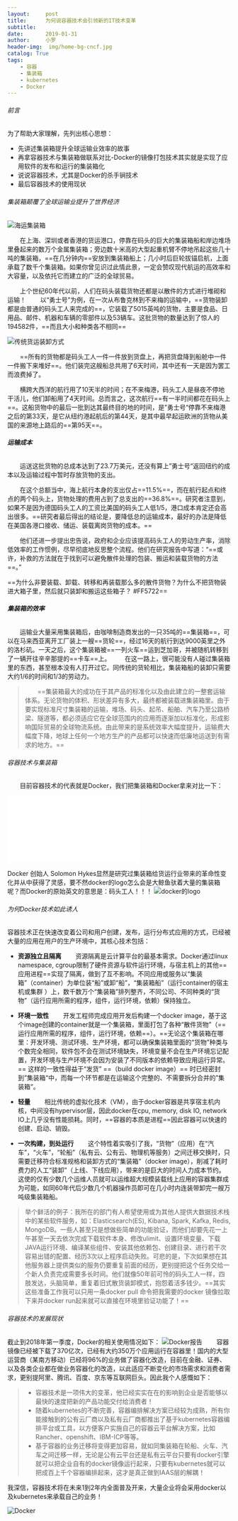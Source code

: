 ```yaml
---
layout:     post
title:      为何说容器技术会引领新的IT技术变革
subtitle:   
date:       2019-01-31
author:     小罗
header-img:  img/home-bg-cncf.jpg
catalog: True
tags:
    - 容器
    - 集装箱
    - kubernetes
    - Docker 
---
```


###### 前言

为了帮助大家理解，先列出核心思想：

 - 先讲述集装箱提升全球运输业效率的故事
 - 再拿容器技术与集装箱做联系对比-Docker的镜像打包技术其实就是实现了应用软件的发布和运行的集装箱化
 - 说说容器技术，尤其是Docker的杀手锏技术
 - 最后容器技术的使用现状

 ###### 集装箱颠覆了全球运输业提升了世界经济
 
 ![海运集装箱](http://img.zyl.yuandingit.com/ship.jpg)

&#8195;&#8195;在上海、深圳或者香港的货运港口，停靠在码头的巨大的集装箱船和岸边堆场里叠起来的数万个金属集装箱；旁边数十米高的大型起重机臂不停地吊起这些几十吨的集装箱，==在几分钟内==安放到集装箱船上；几小时后巨轮拔锚启航，上面承载了数千个集装箱。如果你曾见识过此情此景，一定会赞叹现代航运的高效率和大容量，以及依托它而建立的广泛的全球贸易。

&#8195;&#8195;上个世纪60年代以前，人们在码头装载货物还都是以散件的方式进行堆砌和运输！
&#8195;&#8195;以“勇士号”为例，在一次从布鲁克林到不来梅的运输中，==货物装卸都是由普通的码头工人来完成的==，它装载了5015英吨的货物，主要是食品、日用品、邮件、机器和车辆的零部件以及53辆车。这批货物的数量达到了惊人的194582件，==而且大小和种类各不相同==


![传统货运装卸方式](http://img.zyl.yuandingit.com/old.jpg)


&#8195;&#8195;==所有的货物都是码头工人一件一件放到货盘上，再把货盘降到船舱中一件一件搬下来堆好==。他们装完这艘船总共用了6天时间，其中还有一天是因为罢工而浪费掉了。

&#8195;&#8195;横跨大西洋的航行用了10天半的时间；在不来梅港，码头工人是昼夜不停地干活儿，他们卸船用了4天时间。总而言之，这次航行==有一半时间都花在码头上==。这船货物中的最后一批到达其最终目的地的时间，是”勇士号“停靠不来梅港之后的第33天，是它从纽约港起航后的第44天，是其中最早起运欧洲的货物从美国的来源地上路后的==第95天==。

###### **运输成本**
&#8195;&#8195;运送这批货物的总成本达到了23.7万美元，还没有算上”勇士号“返回纽约的成本以及运输过程中暂时存放货物的支出。

&#8195;&#8195;在这个总额当中，海上航行本身的支出仅占==11.5%==，而在航行起点和终点的两个码头上，货物处理的费用占到了总支出的==36.8%==。研究者注意到，如果不是因为德国码头工人的工资比美国的码头工人低1/5，港口成本肯定还会高出很多。==研究者最后得出的结论是，要降低总的运输成本，最好的办法是降低在美国各港口接收、储运、装载离岗货物的成本。==

&#8195;&#8195;他们还进一步提出忠告说，政府和企业应该提高码头工人的劳动生产率，消除低效率的工作惯例，尽早彻底地反思整个流程。他们在研究报告中写道：“==或许，补救的方法就在于找到可以避免散件处理的包装、搬运和装载货物的方法==。”

==为什么非要装载、卸载、转移和再装载那么多的散件货物？为什么不把货物装进大箱子里，然后就只装卸和搬运这些箱子？ #FF5722==

###### **集装箱的效率**
&#8195;&#8195;运输业大量采用集装箱后，由咖啡制造商发出的一只35吨的==集装箱==，可以在马来西亚离开工厂装上一艘==货轮==，经过16天的航行到达9000英里之外的洛杉矶。一天之后，这个集装箱被==一列火车==运到芝加哥，并被随机转移到了一辆开往辛辛那提的==卡车==上。
&#8195;&#8195;在这一路上，很可能没有人碰过集装箱里的东西，甚至根本没有人打开过它。同传统的货轮相比，集装箱船的装卸只需要大约1/6的时间和1/3的劳动力。

> &#8195;&#8195;==集装箱最大的成功在于其产品的标准化以及由此建立的一整套运输体系。无论货物的体积、形状差异有多大，最终都被装载进集装箱里。由于要实现标准尺寸集装箱的运输，堆场、码头、起吊、船舶、汽车乃至公路桥梁、隧道等，都必须适应它在全球范围内的应用而逐渐加以标准化，形成影响国际贸易的全球物流系统。由此带来的是系统效率大幅度提升，运输费大幅度下降，地球上任何一个地方生产的产品都可以快速而低廉地运送到有需求的地方。==


###### 容器技术与集装箱

&#8195;&#8195;目前容器技术的代表就是Docker，我们把集装箱和Docker拿来对比一下：

![表格](./attachments/1548916900724.table.html)

Docker 创始人 Solomon Hykes显然是研究过集装箱给货运行业带来的革命性变化并从中获得了灵感，要不然docker的logo怎么会是大鲸鱼驮着大量的集装箱呢？而Docker的原始英文的意思是：码头工人！！！
![docker的logo](http://img.zyl.yuandingit.com/Docker.png)

###### 为何Docker技术如此诱人

容器技术正在快速改变着公司和用户创建，发布，运行分布式应用的方式，已经被大量的应用在用户的生产环境中，其核心技术包括：

 - **资源独立且隔离**
&#8195;&#8195;资源隔离是云计算平台的最基本需求。Docker通过linux namespace, cgroup限制了硬件资源与软件运行环境，与宿主机上的其他==应用进程==实现了隔离，做到了互不影响。不同应用或服务以“集装箱”（container）为单位装“船”或卸“船”，“集装箱船”（运行container的宿主机或集群 ）上，数千数万个“集装箱”排列整齐，不同公司、不同种类的“货物”（运行应用所需的程序，组件，运行环境，依赖）保持独立。
 - **环境一致性**
 &#8195;&#8195;开发工程师完成应用开发后构建一个docker image，基于这个image创建的container就是一个集装箱，里面打包了各种“散件货物”（==运行应用所需的程序，组件，运行环境，依赖==）。==无论这个集装箱在哪里：开发环境、测试环境、生产环境，都可以确保集装箱里面的“货物”种类与个数完全相同，软件包不会在测试环境缺失，环境变量不会在生产环境忘记配置，开发环境与生产环境不会因为安装了不同版本的依赖导致应用运行异常。== 这样的一致性得益于“发货” ==（build docker image）== 时已经密封到”集装箱“中，而每一个环节都是在运输这个完整的、不需要拆分合并的”集装箱“。
 
 - **轻量**
 &#8195;&#8195;相比传统的虚拟化技术（VM），由于docker容器是共享宿主机内核，中间没有hypervisor层，因此docker在cpu, memory, disk IO, network IO上几乎没有性能损耗。同时，==容器的本质是进程==因此容器可以快速的创建、启动、销毁。
 
 
 - **一次构建，到处运行**
&#8195;&#8195;这个特性着实吸引了我，“货物”（应用）在“汽车”，“火车”，“轮船”（私有云、公有云、物理机等服务）之间迁移交换时，只需要迁移符合标准规格和装卸方式的“集装箱”（docker image），削减了耗时费力的人工“装卸”（上线、下线应用），带来的是巨大的时间人力成本节约。 这使的仅有少数几个运维人员就可以运维超大规模装载线上应用的容器集群成为可能，如同60年代后少数几个机器操作员即可在几小时内连装带卸完一艘万吨级集装箱船。

> 举个鲜活的例子：我所在的部门有人希望使用或为其他人提供大数据技术栈中的某些软件服务，如：Elasticsearch(ES), Kibana, Spark, Kafka, Redis, MongoDB。一些人甚至只是想做些简单的功能验证，而他们却要先花一上午甚至一天去依次完成下载软件本身、修改ulimit、设置环境变量、下载JAVA运行环境、编译某些组件、安装其他依赖包、创建目录、进行若干次容易出错的配置、经历3次以上程序启动失败。可悲的是，下次如果想在其他服务器上提供类似的服务仍要重复前面的经历，更别提把这个任务交给一个新人负责完成需要多长时间。他们就像50年前可怜的码头工人一样，四肢发达，头脑简单，重复着旧式散货装卸模式，抱怨着活多钱少。==其实这些准备工作我可以只用一条docker pull 命令把我需要的docker 镜像拉取下来并docker run起来就可以直接在环境里验证功能了！==

###### 容器技术的发展现状

截止到2018年第一季度，Docker的相关使用情况如下：
![Docker报告](http://img.zyl.yuandingit.com/fgerg.jpg)
&#8195;&#8195;容器镜像已经被下载了370亿次，已经有大约350万个应用运行在容器里！国内的大型运营商（某南方移动）已经将96%的业务做了容器化改造，目前在金融、证券、以及各类企业都在做业务容器化的改造，以此适应不断变化的市场需求和消费者需求，更别提阿里、腾讯、百度、京东等互联网巨头。因此我个人感慨如下：

>  - 容器技术是一项伟大的变革，他已经实实在在的影响到企业是否能够以最快的速度把新的产品功能交付给消费者！
>  - 随着kubernetes的不断完善，容器编排解决方案已经较为成熟，所有你能接触到的公有云厂商以及私有云厂商都推出了基于kubernetes容器编排平台或工具，以方便客户实施自己的容器云平台解决方案，比如Rancher、openshift、IBM-ICP等等。
>  - 基于容器的业务迁移将变得更加容易，就如同集装箱在轮船、火车、汽车之间迁移一样，无论是公有云平台还是私有云平台只要有docker引擎就可以把企业自有的docker镜像运行起来，只要有kubernetes就可以把成百上千个容器编排起来，这才是真正做到IAAS层的解耦！

我深信，容器技术将在未来1到2年内全面普及开来，大量企业将会采用docker以及kubernetes来承载自己的业务！

![Docker](http://img.zyl.yuandingit.com/Docker_Install.png)





 

